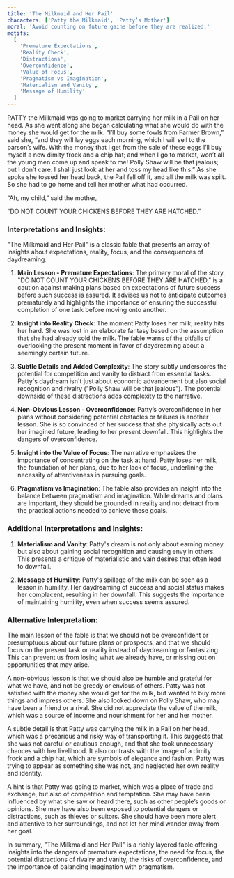 ```yaml
---
title: 'The Milkmaid and Her Pail'
characters: ['Patty the Milkmaid', 'Patty’s Mother']
moral: 'Avoid counting on future gains before they are realized.'
motifs:
  [
    'Premature Expectations',
    'Reality Check',
    'Distractions',
    'Overconfidence',
    'Value of Focus',
    'Pragmatism vs Imagination',
    'Materialism and Vanity',
    'Message of Humility'
  ]
---
```


PATTY the Milkmaid was going to market carrying her milk in a Pail on her head. As she went along she began calculating what she would do with the money she would get for the milk. “I’ll buy some fowls from Farmer Brown,” said she, “and they will lay eggs each morning, which I will sell to the parson’s wife. With the money that I get from the sale of these eggs I’ll buy myself a new dimity frock and a chip hat; and when I go to market, won’t all the young men come up and speak to me! Polly Shaw will be that jealous; but I don’t care. I shall just look at her and toss my head like this.” As she spoke she tossed her head back, the Pail fell off it, and all the milk was spilt. So she had to go home and tell her mother what had occurred.

“Ah, my child,” said the mother,

“DO NOT COUNT YOUR CHICKENS BEFORE THEY ARE HATCHED.”

### Interpretations and Insights:

"The Milkmaid and Her Pail" is a classic fable that presents an array of insights about expectations, reality, focus, and the consequences of daydreaming.

1. **Main Lesson - Premature Expectations**: The primary moral of the story, "DO NOT COUNT YOUR CHICKENS BEFORE THEY ARE HATCHED," is a caution against making plans based on expectations of future success before such success is assured. It advises us not to anticipate outcomes prematurely and highlights the importance of ensuring the successful completion of one task before moving onto another.

2. **Insight into Reality Check**: The moment Patty loses her milk, reality hits her hard. She was lost in an elaborate fantasy based on the assumption that she had already sold the milk. The fable warns of the pitfalls of overlooking the present moment in favor of daydreaming about a seemingly certain future.

3. **Subtle Details and Added Complexity**: The story subtly underscores the potential for competition and vanity to distract from essential tasks. Patty's daydream isn't just about economic advancement but also social recognition and rivalry ("Polly Shaw will be that jealous"). The potential downside of these distractions adds complexity to the narrative.

4. **Non-Obvious Lesson - Overconfidence**: Patty’s overconfidence in her plans without considering potential obstacles or failures is another lesson. She is so convinced of her success that she physically acts out her imagined future, leading to her present downfall. This highlights the dangers of overconfidence.

5. **Insight into the Value of Focus**: The narrative emphasizes the importance of concentrating on the task at hand. Patty loses her milk, the foundation of her plans, due to her lack of focus, underlining the necessity of attentiveness in pursuing goals.

6. **Pragmatism vs Imagination**: The fable also provides an insight into the balance between pragmatism and imagination. While dreams and plans are important, they should be grounded in reality and not detract from the practical actions needed to achieve these goals.

### Additional Interpretations and Insights:

1. **Materialism and Vanity**: Patty's dream is not only about earning money but also about gaining social recognition and causing envy in others. This presents a critique of materialistic and vain desires that often lead to downfall.

2. **Message of Humility**: Patty's spillage of the milk can be seen as a lesson in humility. Her daydreaming of success and social status makes her complacent, resulting in her downfall. This suggests the importance of maintaining humility, even when success seems assured.

### Alternative Interpretation:

The main lesson of the fable is that we should not be overconfident or presumptuous about our future plans or prospects, and that we should focus on the present task or reality instead of daydreaming or fantasizing. This can prevent us from losing what we already have, or missing out on opportunities that may arise.

A non-obvious lesson is that we should also be humble and grateful for what we have, and not be greedy or envious of others. Patty was not satisfied with the money she would get for the milk, but wanted to buy more things and impress others. She also looked down on Polly Shaw, who may have been a friend or a rival. She did not appreciate the value of the milk, which was a source of income and nourishment for her and her mother.

A subtle detail is that Patty was carrying the milk in a Pail on her head, which was a precarious and risky way of transporting it. This suggests that she was not careful or cautious enough, and that she took unnecessary chances with her livelihood. It also contrasts with the image of a dimity frock and a chip hat, which are symbols of elegance and fashion. Patty was trying to appear as something she was not, and neglected her own reality and identity.

A hint is that Patty was going to market, which was a place of trade and exchange, but also of competition and temptation. She may have been influenced by what she saw or heard there, such as other people’s goods or opinions. She may have also been exposed to potential dangers or distractions, such as thieves or suitors. She should have been more alert and attentive to her surroundings, and not let her mind wander away from her goal.

In summary, "The Milkmaid and Her Pail" is a richly layered fable offering insights into the dangers of premature expectations, the need for focus, the potential distractions of rivalry and vanity, the risks of overconfidence, and the importance of balancing imagination with pragmatism.
